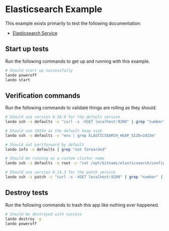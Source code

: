 Elasticsearch Example
=====================

This example exists primarily to test the following documentation:

* [Elasticsearch Service](https://docs.devwithlando.io/tutorials/elasticsearch.html)

Start up tests
--------------

Run the following commands to get up and running
with this example.

```bash
# Should start up successfully
lando poweroff
lando start
```

Verification commands
---------------------

Run the following commands to validate things are rolling as they should.

```bash
# Should use version 8.18.0 for the default version
lando ssh -s defaults -c "curl -s -XGET localhost:9200" | grep "number" | grep "8.18.0"

# Should use 1025m as the default heap size
lando ssh -s defaults -c "env | grep ELASTICSEARCH_HEAP_SIZE=1025m"

# Should not portforward by default
lando info -s defaults | grep "not forwarded"

# Should be running as a custom cluster name
lando ssh -s defaults -u root -c "cat /opt/bitnami/elasticsearch/config/elasticsearch.yml" | grep 'name: bespin'

# Should use version 8.14.3 for the patch service
lando ssh -s patch -c "curl -s -XGET localhost:9200" | grep "number" | grep 8.17.4
```

Destroy tests
-------------

Run the following commands to trash this app like nothing ever happened.

```bash
# Should be destroyed with success
lando destroy -y
lando poweroff
```

